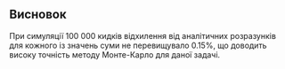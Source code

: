 ## Висновок

При симуляції 100 000 кидків відхилення від аналітичних розразунків для кожного із значень суми не перевищувало 0.15%, що доводить високу точність методу Монте-Карло для даної задачі.
